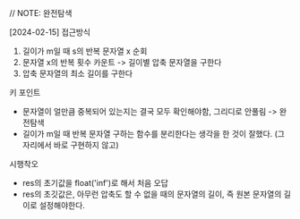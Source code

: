 // NOTE: 완전탐색

[2024-02-15]
접근방식

1. 길이가 m일 때 s의 반복 문자열 x 순회
2. 문자열 x의 반복 횟수 카운트 -> 길이별 압축 문자열을 구한다
3. 압축 문자열의 최소 길이를 구한다

키 포인트

- 문자열이 얼만큼 중복되어 있는지는 결국 모두 확인해야함, 그리디로 안풀림 -> 완전탐색
- 길이가 m일 때 반복 문자열 구하는 함수를 분리한다는 생각을 한 것이 잘했다. (그 자리에서 바로 구현하지 않고)

시행착오

- res의 초기값을 float('inf')로 해서 처음 오답
- res의 초깃값은, 아무런 압축도 할 수 없을 때의 문자열의 길이, 즉 원본 문자열의 길이로 설정해야한다.
